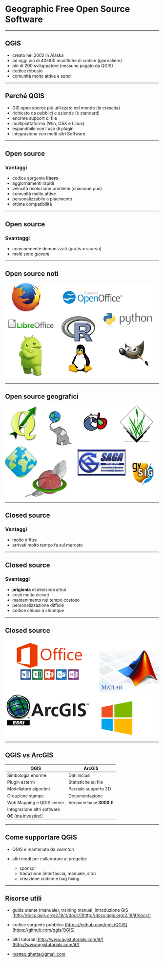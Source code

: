 # Geographic Free Open Source Software

---
## QGIS

* creato nel 2002 in Alaska
* ad oggi più di 40.000 modifiche di codice (giornaliere)
* più di 200 sviluppatore (nessuno pagato da QGIS)
* codice robusto
* comunità molto attiva e *sana*

---

## Perché QGIS

* GIS open source più utilizzato nel mondo (in crescita)
* richiesto da pubblici e aziende (è standard)
* enorme support di file
* multipiattaforma (Win, OSX e Linux)
* espandibile con l'uso di plugin
* integrazione con molti altri Software

---

## Open source

### Vantaggi

* codice sorgente **libero**
* aggiornamenti rapidi
* velocità risoluzione problemi (chiunque può)
* comunità molto attive
* personalizzabile a piacimento
* ottima compatibilità

---

## Open source

### Svantaggi

* comunemente demonizzati (gratis = scarso)
* molti sono *giovani*

---
## Open source noti

![Image](assets/open_source.png)


---

## Open source geografici

![Image](assets/open_source_geo.png)

---

## Closed source

### Vantaggi

* molto diffusi
* arrivati molto tempo fa sul mercato

---

## Closed source

### Svantaggi

* **prigionia** di decisioni altrui
* costi molto elevati
* mantenimento nel tempo costoso
* personalizzazione difficle
* codice chiuso a chiunque

---

## Closed source

![Image](assets/closed_source.png)

---

## QGIS vs ArcGIS

| QGIS                        | ArcGIS                   |
|-----------------------------|--------------------------|
| Simbologia enorme           | Dati inclusi             |
| Plugin esterni              | Statistiche su file      |
| Modellatore algoritmi       | Parziale supporto 3D     |
| Creazione stampe            | Documentazione           |
| Web Mapping e QGIS server   | Versione base **3000 €** |
| Integrazione altri software |                          |
| **0€** (ma investire!)      |


---

## Come supportare QGIS

* QGIS è mantenuto da *volontari*
* altri modi per collaborare al progetto:

    * sponsor
    * traduzione (interfaccia, manuale, sito)
    * creazione codice e bug fixing

---

## Risorse utili

* guida utente (manuale), training manual, introduzione GIS [http://docs.qgis.org/2.18/it/docs/](http://docs.qgis.org/2.18/it/docs/)

* codice sorgente pubblico [https://github.com/qgis/QGIS](https://github.com/qgis/QGIS)

* altri tutorial [http://www.qgistutorials.com/it/](http://www.qgistutorials.com/it/)

* matteo.ghetta@gmail.com
